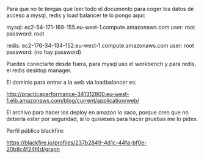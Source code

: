 Para que no te tengas que leer todo el documento para coger los datos de acceso
a mysql, redis y load balancer te lo pongo aqui:

mysql: ec2-54-171-169-155.eu-west-1.compute.amazonaws.com
user: root
password: root

redis: ec2-176-34-134-152.eu-west-1.compute.amazonaws.com
user: root
password: (no hay password)

Puedes conectarte desde fuera, para mysql uso el workbench y para redis,
el redis desktop manager.

El dominio para entrar a la web via loadbalancer es:

http://practicaperformance-341312800.eu-west-1.elb.amazonaws.com/blog/current/application/web/

El archivo para hacer los deploy en amazon lo saco, porque creo que no debería estar por seguridad,
si lo quisieses para hacer pruebas me lo pides.

Perfil público blackfire:

https://blackfire.io/profiles/237b2849-4d1c-44fa-bf0e-20b8c4f24f4d/graph
